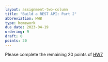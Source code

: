 ```yaml
---
layout: assignment-two-column
title: "Build a REST API: Part 2"
abbreviation: HW8
type: homework
due_date: 2023-04-19
ordering: 9
draft: 0
points: 20
---
```


Please complete the remaining 20 points of [HW7](hw07)